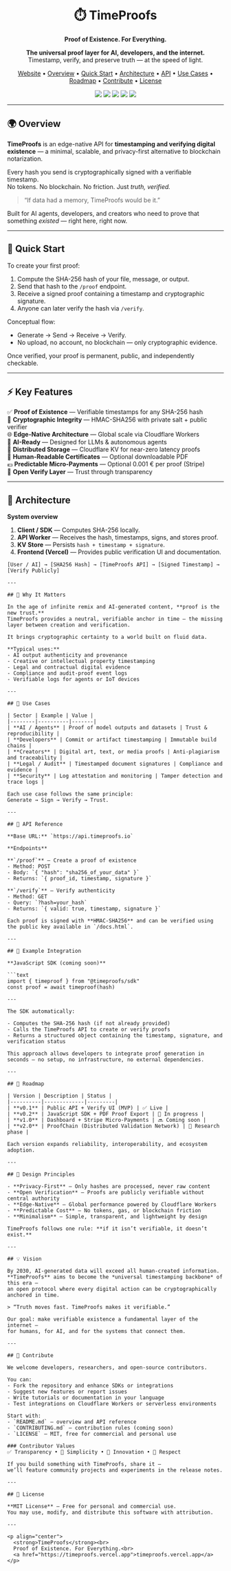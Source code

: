 <h1 align="center">⏱️ TimeProofs</h1>
<p align="center"><strong>Proof of Existence. For Everything.</strong></p>

<p align="center">
  <strong>The universal proof layer for AI, developers, and the internet.</strong><br>
  Timestamp, verify, and preserve truth — at the speed of light.
</p>

<p align="center">
  <a href="https://timeproofs.vercel.app">Website</a> •
  <a href="#-overview">Overview</a> •
  <a href="#-quick-start">Quick Start</a> •
  <a href="#-architecture">Architecture</a> •
  <a href="#-api-reference">API</a> •
  <a href="#-use-cases">Use Cases</a> •
  <a href="#-roadmap">Roadmap</a> •
  <a href="#-contribute">Contribute</a> •
  <a href="#-license">License</a>
</p>

<p align="center">
  <img src="https://img.shields.io/badge/build-passing-brightgreen?style=flat-square" />
  <img src="https://img.shields.io/badge/version-v0.1-blue?style=flat-square" />
  <img src="https://img.shields.io/badge/powered%20by-Cloudflare%20Workers-orange?style=flat-square" />
  <img src="https://img.shields.io/badge/verified-cryptographic%20HMAC256-8A2BE2?style=flat-square" />
  <img src="https://img.shields.io/badge/license-MIT-lightgrey?style=flat-square" />
</p>

---

## 🌍 Overview

**TimeProofs** is an edge-native API for **timestamping and verifying digital existence** — a minimal, scalable, and privacy-first alternative to blockchain notarization.

Every hash you send is cryptographically signed with a verifiable timestamp.  
No tokens. No blockchain. No friction. Just *truth, verified.*

> “If data had a memory, TimeProofs would be it.”

Built for AI agents, developers, and creators who need to prove that something *existed* — right here, right now.

---

## 🚀 Quick Start

To create your first proof:

1. Compute the SHA-256 hash of your file, message, or output.  
2. Send that hash to the `/proof` endpoint.  
3. Receive a signed proof containing a timestamp and cryptographic signature.  
4. Anyone can later verify the hash via `/verify`.

Conceptual flow:

- Generate → Send → Receive → Verify.  
- No upload, no account, no blockchain — only cryptographic evidence.

Once verified, your proof is permanent, public, and independently checkable.

---

## ⚡ Key Features

✅ **Proof of Existence** — Verifiable timestamps for any SHA-256 hash  
🔐 **Cryptographic Integrity** — HMAC-SHA256 with private salt + public verifier  
🌐 **Edge-Native Architecture** — Global scale via Cloudflare Workers  
🧠 **AI-Ready** — Designed for LLMs & autonomous agents  
💾 **Distributed Storage** — Cloudflare KV for near-zero latency proofs  
📜 **Human-Readable Certificates** — Optional downloadable PDF  
💶 **Predictable Micro-Payments** — Optional 0.001 € per proof (Stripe)  
🧩 **Open Verify Layer** — Trust through transparency  

---

## 🧩 Architecture

**System overview**

1. **Client / SDK** — Computes SHA-256 locally.  
2. **API Worker** — Receives the hash, timestamps, signs, and stores proof.  
3. **KV Store** — Persists `hash + timestamp + signature`.  
4. **Frontend (Vercel)** — Provides public verification UI and documentation.

```text
[User / AI] → [SHA256 Hash] → [TimeProofs API] → [Signed Timestamp] → [Verify Publicly]

---

## 🧠 Why It Matters

In the age of infinite remix and AI-generated content, **proof is the new trust.**  
TimeProofs provides a neutral, verifiable anchor in time — the missing layer between creation and verification.

It brings cryptographic certainty to a world built on fluid data.

**Typical uses:**
- AI output authenticity and provenance  
- Creative or intellectual property timestamping  
- Legal and contractual digital evidence  
- Compliance and audit-proof event logs  
- Verifiable logs for agents or IoT devices  

---

## 📘 Use Cases

| Sector | Example | Value |
|--------|----------|-------|
| **AI / Agents** | Proof of model outputs and datasets | Trust & reproducibility |
| **Developers** | Commit or artifact timestamping | Immutable build chains |
| **Creators** | Digital art, text, or media proofs | Anti-plagiarism and traceability |
| **Legal / Audit** | Timestamped document signatures | Compliance and evidence |
| **Security** | Log attestation and monitoring | Tamper detection and trace logs |

Each use case follows the same principle:  
Generate → Sign → Verify → Trust.

---

## 🧭 API Reference

**Base URL:** `https://api.timeproofs.io`

**Endpoints**

**`/proof`** — Create a proof of existence  
- Method: POST  
- Body: `{ "hash": "sha256_of_your_data" }`  
- Returns: `{ proof_id, timestamp, signature }`

**`/verify`** — Verify authenticity  
- Method: GET  
- Query: `?hash=your_hash`  
- Returns: `{ valid: true, timestamp, signature }`

Each proof is signed with **HMAC-SHA256** and can be verified using the public key available in `/docs.html`.

---

## 🧮 Example Integration

**JavaScript SDK (coming soon)**  

```text
import { timeproof } from "@timeproofs/sdk"
const proof = await timeproof(hash)

---

The SDK automatically:

- Computes the SHA-256 hash (if not already provided)  
- Calls the TimeProofs API to create or verify proofs  
- Returns a structured object containing the timestamp, signature, and verification status  

This approach allows developers to integrate proof generation in seconds — no setup, no infrastructure, no external dependencies.

---

## 🧭 Roadmap

| Version | Description | Status |
|----------|-------------|---------|
| **v0.1** | Public API + Verify UI (MVP) | ✅ Live |
| **v0.2** | JavaScript SDK + PDF Proof Export | 🔄 In progress |
| **v1.0** | Dashboard + Stripe Micro-Payments | 🔜 Coming soon |
| **v2.0** | ProofChain (Distributed Validation Network) | 🔬 Research phase |

Each version expands reliability, interoperability, and ecosystem adoption.

---

## 🧭 Design Principles

- **Privacy-First** — Only hashes are processed, never raw content  
- **Open Verification** — Proofs are publicly verifiable without central authority  
- **Edge-Native** — Global performance powered by Cloudflare Workers  
- **Predictable Cost** — No tokens, gas, or blockchain friction  
- **Minimalism** — Simple, transparent, and lightweight by design  

TimeProofs follows one rule: **if it isn’t verifiable, it doesn’t exist.**

---

## 💡 Vision

By 2030, AI-generated data will exceed all human-created information.  
**TimeProofs** aims to become the *universal timestamping backbone* of this era —  
an open protocol where every digital action can be cryptographically anchored in time.

> “Truth moves fast. TimeProofs makes it verifiable.”

Our goal: make verifiable existence a fundamental layer of the internet —  
for humans, for AI, and for the systems that connect them.

---

## 🤝 Contribute

We welcome developers, researchers, and open-source contributors.  

You can:
- Fork the repository and enhance SDKs or integrations  
- Suggest new features or report issues  
- Write tutorials or documentation in your language  
- Test integrations on Cloudflare Workers or serverless environments  

Start with:
- `README.md` — overview and API reference  
- `CONTRIBUTING.md` — contribution rules (coming soon)  
- `LICENSE` — MIT, free for commercial and personal use  

### Contributor Values  
✅ Transparency • 🧩 Simplicity • 🧠 Innovation • 🤝 Respect  

If you build something with TimeProofs, share it —  
we’ll feature community projects and experiments in the release notes.

---

## 📜 License

**MIT License** — Free for personal and commercial use.  
You may use, modify, and distribute this software with attribution.

---

<p align="center">
  <strong>TimeProofs</strong><br>
  Proof of Existence. For Everything.<br>
  <a href="https://timeproofs.vercel.app">timeproofs.vercel.app</a>
</p>

